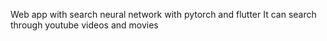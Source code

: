 Web app with search neural network with pytorch and flutter
It can search through youtube videos and movies